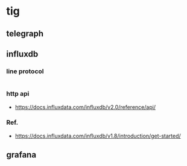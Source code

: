 # tig
## telegraph

## influxdb
### line protocol
```

```
### http api
* https://docs.influxdata.com/influxdb/v2.0/reference/api/
### Ref.
* https://docs.influxdata.com/influxdb/v1.8/introduction/get-started/

## grafana
